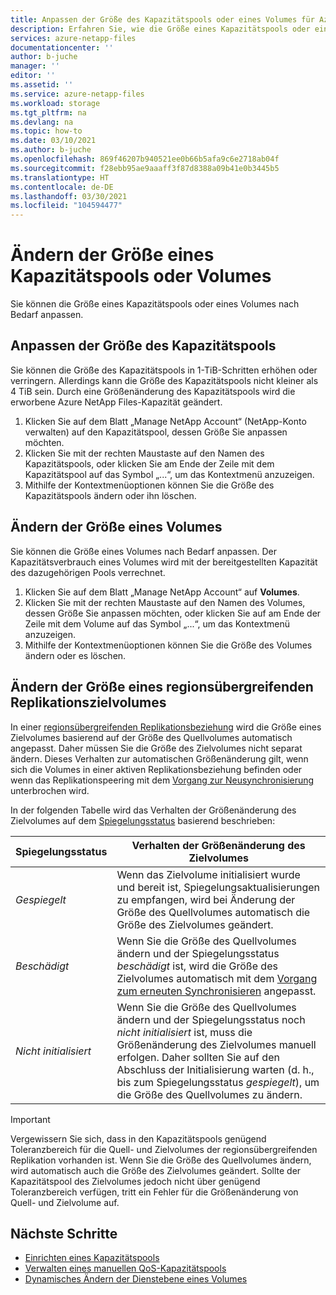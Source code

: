 ```yaml
---
title: Anpassen der Größe des Kapazitätspools oder eines Volumes für Azure NetApp Files | Microsoft-Dokumentation
description: Erfahren Sie, wie die Größe eines Kapazitätspools oder eines Volumes geändert wird. Durch eine Größenänderung des Kapazitätspools wird die erworbene Azure NetApp Files-Kapazität geändert.
services: azure-netapp-files
documentationcenter: ''
author: b-juche
manager: ''
editor: ''
ms.assetid: ''
ms.service: azure-netapp-files
ms.workload: storage
ms.tgt_pltfrm: na
ms.devlang: na
ms.topic: how-to
ms.date: 03/10/2021
ms.author: b-juche
ms.openlocfilehash: 869f46207b940521ee0b66b5afa9c6e2718ab04f
ms.sourcegitcommit: f28ebb95ae9aaaff3f87d8388a09b41e0b3445b5
ms.translationtype: HT
ms.contentlocale: de-DE
ms.lasthandoff: 03/30/2021
ms.locfileid: "104594477"
---
```

# <a name="resize-a-capacity-pool-or-a-volume"></a>Ändern der Größe eines Kapazitätspools oder Volumes
Sie können die Größe eines Kapazitätspools oder eines Volumes nach Bedarf anpassen. 

## <a name="resize-the-capacity-pool"></a>Anpassen der Größe des Kapazitätspools 

Sie können die Größe des Kapazitätspools in 1-TiB-Schritten erhöhen oder verringern. Allerdings kann die Größe des Kapazitätspools nicht kleiner als 4 TiB sein. Durch eine Größenänderung des Kapazitätspools wird die erworbene Azure NetApp Files-Kapazität geändert.

1. Klicken Sie auf dem Blatt „Manage NetApp Account“ (NetApp-Konto verwalten) auf den Kapazitätspool, dessen Größe Sie anpassen möchten. 
2. Klicken Sie mit der rechten Maustaste auf den Namen des Kapazitätspools, oder klicken Sie am Ende der Zeile mit dem Kapazitätspool auf das Symbol „...“, um das Kontextmenü anzuzeigen. 
3. Mithilfe der Kontextmenüoptionen können Sie die Größe des Kapazitätspools ändern oder ihn löschen.

## <a name="resize-a-volume"></a>Ändern der Größe eines Volumes

Sie können die Größe eines Volumes nach Bedarf anpassen. Der Kapazitätsverbrauch eines Volumes wird mit der bereitgestellten Kapazität des dazugehörigen Pools verrechnet.

1. Klicken Sie auf dem Blatt „Manage NetApp Account“ auf **Volumes**. 
2. Klicken Sie mit der rechten Maustaste auf den Namen des Volumes, dessen Größe Sie anpassen möchten, oder klicken Sie auf am Ende der Zeile mit dem Volume auf das Symbol „...“, um das Kontextmenü anzuzeigen.
3. Mithilfe der Kontextmenüoptionen können Sie die Größe des Volumes ändern oder es löschen.

## <a name="resize-a-cross-region-replication-destination-volume"></a>Ändern der Größe eines regionsübergreifenden Replikationszielvolumes 

In einer [regionsübergreifenden Replikationsbeziehung](cross-region-replication-introduction.md) wird die Größe eines Zielvolumes basierend auf der Größe des Quellvolumes automatisch angepasst. Daher müssen Sie die Größe des Zielvolumes nicht separat ändern. Dieses Verhalten zur automatischen Größenänderung gilt, wenn sich die Volumes in einer aktiven Replikationsbeziehung befinden oder wenn das Replikationspeering mit dem [Vorgang zur Neusynchronisierung](cross-region-replication-manage-disaster-recovery.md#resync-replication) unterbrochen wird. 

In der folgenden Tabelle wird das Verhalten der Größenänderung des Zielvolumes auf dem [Spiegelungsstatus](cross-region-replication-display-health-status.md) basierend beschrieben:

|  Spiegelungsstatus  | Verhalten der Größenänderung des Zielvolumes |
|-|-|
| *Gespiegelt* | Wenn das Zielvolume initialisiert wurde und bereit ist, Spiegelungsaktualisierungen zu empfangen, wird bei Änderung der Größe des Quellvolumes automatisch die Größe des Zielvolumes geändert. |
| *Beschädigt* | Wenn Sie die Größe des Quellvolumes ändern und der Spiegelungsstatus *beschädigt* ist, wird die Größe des Zielvolumes automatisch mit dem [Vorgang zum erneuten Synchronisieren](cross-region-replication-manage-disaster-recovery.md#resync-replication) angepasst.  |
| *Nicht initialisiert* | Wenn Sie die Größe des Quellvolumes ändern und der Spiegelungsstatus noch *nicht initialisiert* ist, muss die Größenänderung des Zielvolumes manuell erfolgen. Daher sollten Sie auf den Abschluss der Initialisierung warten (d. h., bis zum Spiegelungsstatus *gespiegelt*), um die Größe des Quellvolumes zu ändern. | 

> [!IMPORTANT]
> Vergewissern Sie sich, dass in den Kapazitätspools genügend Toleranzbereich für die Quell- und Zielvolumes der regionsübergreifenden Replikation vorhanden ist. Wenn Sie die Größe des Quellvolumes ändern, wird automatisch auch die Größe des Zielvolumes geändert. Sollte der Kapazitätspool des Zielvolumes jedoch nicht über genügend Toleranzbereich verfügen, tritt ein Fehler für die Größenänderung von Quell- und Zielvolume auf.

## <a name="next-steps"></a>Nächste Schritte

- [Einrichten eines Kapazitätspools](azure-netapp-files-set-up-capacity-pool.md)
- [Verwalten eines manuellen QoS-Kapazitätspools](manage-manual-qos-capacity-pool.md)
- [Dynamisches Ändern der Dienstebene eines Volumes](dynamic-change-volume-service-level.md) 